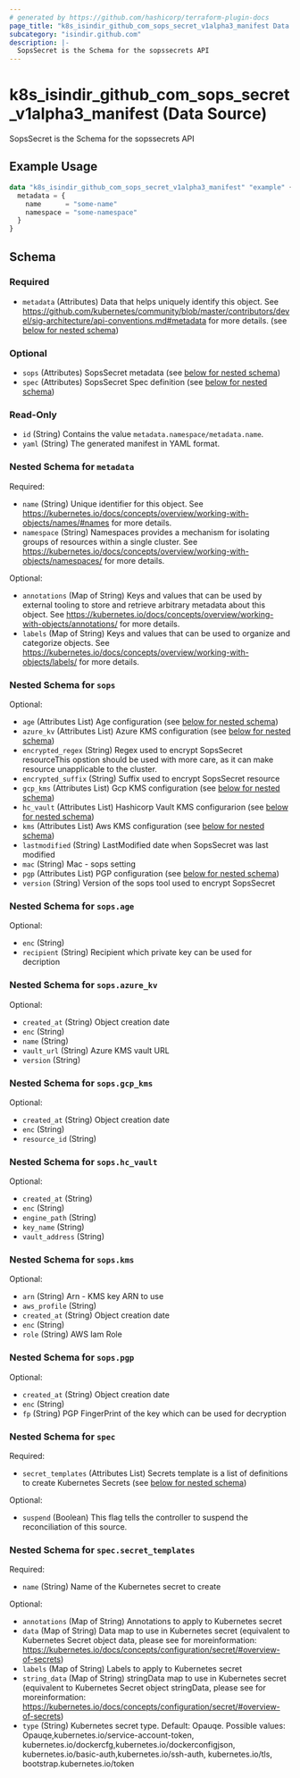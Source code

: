 ```yaml
---
# generated by https://github.com/hashicorp/terraform-plugin-docs
page_title: "k8s_isindir_github_com_sops_secret_v1alpha3_manifest Data Source - terraform-provider-k8s"
subcategory: "isindir.github.com"
description: |-
  SopsSecret is the Schema for the sopssecrets API
---
```


# k8s_isindir_github_com_sops_secret_v1alpha3_manifest (Data Source)

SopsSecret is the Schema for the sopssecrets API

## Example Usage

```terraform
data "k8s_isindir_github_com_sops_secret_v1alpha3_manifest" "example" {
  metadata = {
    name      = "some-name"
    namespace = "some-namespace"
  }
}
```

<!-- schema generated by tfplugindocs -->
## Schema

### Required

- `metadata` (Attributes) Data that helps uniquely identify this object. See https://github.com/kubernetes/community/blob/master/contributors/devel/sig-architecture/api-conventions.md#metadata for more details. (see [below for nested schema](#nestedatt--metadata))

### Optional

- `sops` (Attributes) SopsSecret metadata (see [below for nested schema](#nestedatt--sops))
- `spec` (Attributes) SopsSecret Spec definition (see [below for nested schema](#nestedatt--spec))

### Read-Only

- `id` (String) Contains the value `metadata.namespace/metadata.name`.
- `yaml` (String) The generated manifest in YAML format.

<a id="nestedatt--metadata"></a>
### Nested Schema for `metadata`

Required:

- `name` (String) Unique identifier for this object. See https://kubernetes.io/docs/concepts/overview/working-with-objects/names/#names for more details.
- `namespace` (String) Namespaces provides a mechanism for isolating groups of resources within a single cluster. See https://kubernetes.io/docs/concepts/overview/working-with-objects/namespaces/ for more details.

Optional:

- `annotations` (Map of String) Keys and values that can be used by external tooling to store and retrieve arbitrary metadata about this object. See https://kubernetes.io/docs/concepts/overview/working-with-objects/annotations/ for more details.
- `labels` (Map of String) Keys and values that can be used to organize and categorize objects. See https://kubernetes.io/docs/concepts/overview/working-with-objects/labels/ for more details.


<a id="nestedatt--sops"></a>
### Nested Schema for `sops`

Optional:

- `age` (Attributes List) Age configuration (see [below for nested schema](#nestedatt--sops--age))
- `azure_kv` (Attributes List) Azure KMS configuration (see [below for nested schema](#nestedatt--sops--azure_kv))
- `encrypted_regex` (String) Regex used to encrypt SopsSecret resourceThis opstion should be used with more care, as it can make resource unapplicable to the cluster.
- `encrypted_suffix` (String) Suffix used to encrypt SopsSecret resource
- `gcp_kms` (Attributes List) Gcp KMS configuration (see [below for nested schema](#nestedatt--sops--gcp_kms))
- `hc_vault` (Attributes List) Hashicorp Vault KMS configurarion (see [below for nested schema](#nestedatt--sops--hc_vault))
- `kms` (Attributes List) Aws KMS configuration (see [below for nested schema](#nestedatt--sops--kms))
- `lastmodified` (String) LastModified date when SopsSecret was last modified
- `mac` (String) Mac - sops setting
- `pgp` (Attributes List) PGP configuration (see [below for nested schema](#nestedatt--sops--pgp))
- `version` (String) Version of the sops tool used to encrypt SopsSecret

<a id="nestedatt--sops--age"></a>
### Nested Schema for `sops.age`

Optional:

- `enc` (String)
- `recipient` (String) Recipient which private key can be used for decription


<a id="nestedatt--sops--azure_kv"></a>
### Nested Schema for `sops.azure_kv`

Optional:

- `created_at` (String) Object creation date
- `enc` (String)
- `name` (String)
- `vault_url` (String) Azure KMS vault URL
- `version` (String)


<a id="nestedatt--sops--gcp_kms"></a>
### Nested Schema for `sops.gcp_kms`

Optional:

- `created_at` (String) Object creation date
- `enc` (String)
- `resource_id` (String)


<a id="nestedatt--sops--hc_vault"></a>
### Nested Schema for `sops.hc_vault`

Optional:

- `created_at` (String)
- `enc` (String)
- `engine_path` (String)
- `key_name` (String)
- `vault_address` (String)


<a id="nestedatt--sops--kms"></a>
### Nested Schema for `sops.kms`

Optional:

- `arn` (String) Arn - KMS key ARN to use
- `aws_profile` (String)
- `created_at` (String) Object creation date
- `enc` (String)
- `role` (String) AWS Iam Role


<a id="nestedatt--sops--pgp"></a>
### Nested Schema for `sops.pgp`

Optional:

- `created_at` (String) Object creation date
- `enc` (String)
- `fp` (String) PGP FingerPrint of the key which can be used for decryption



<a id="nestedatt--spec"></a>
### Nested Schema for `spec`

Required:

- `secret_templates` (Attributes List) Secrets template is a list of definitions to create Kubernetes Secrets (see [below for nested schema](#nestedatt--spec--secret_templates))

Optional:

- `suspend` (Boolean) This flag tells the controller to suspend the reconciliation of this source.

<a id="nestedatt--spec--secret_templates"></a>
### Nested Schema for `spec.secret_templates`

Required:

- `name` (String) Name of the Kubernetes secret to create

Optional:

- `annotations` (Map of String) Annotations to apply to Kubernetes secret
- `data` (Map of String) Data map to use in Kubernetes secret (equivalent to Kubernetes Secret object data, please see for moreinformation: https://kubernetes.io/docs/concepts/configuration/secret/#overview-of-secrets)
- `labels` (Map of String) Labels to apply to Kubernetes secret
- `string_data` (Map of String) stringData map to use in Kubernetes secret (equivalent to Kubernetes Secret object stringData, please see for moreinformation: https://kubernetes.io/docs/concepts/configuration/secret/#overview-of-secrets)
- `type` (String) Kubernetes secret type. Default: Opauqe. Possible values: Opauqe,kubernetes.io/service-account-token, kubernetes.io/dockercfg,kubernetes.io/dockerconfigjson, kubernetes.io/basic-auth,kubernetes.io/ssh-auth, kubernetes.io/tls, bootstrap.kubernetes.io/token
